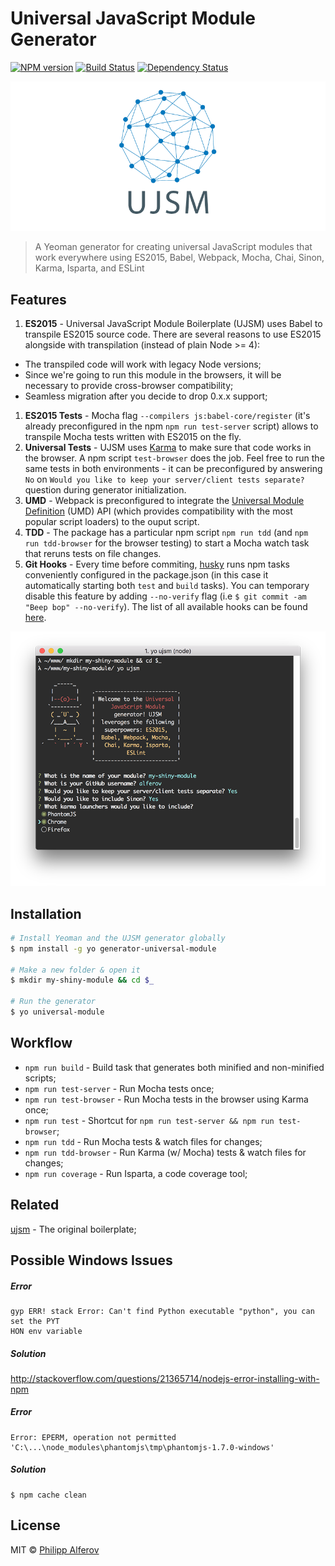 # Universal JavaScript Module Generator

[![NPM version][npm-image]][npm-url]
[![Build Status][travis-image]][travis-url]
[![Dependency Status][depstat-image]][depstat-url]

![UJSM](media/ujsm.png)

> A Yeoman generator for creating universal JavaScript modules that work everywhere using ES2015, Babel, Webpack, Mocha, Chai, Sinon, Karma, Isparta, and ESLint

## Features
1. **ES2015** - Universal JavaScript Module Boilerplate (UJSM) uses Babel to transpile ES2015 source code.
There are several reasons to use ES2015 alongside with transpilation (instead of plain Node >= 4):
  - The transpiled code will work with legacy Node versions;
  - Since we're going to run this module in the browsers, it will be necessary
to provide cross-browser compatibility;
  - Seamless migration after you decide to drop 0.x.x support;
1. **ES2015 Tests** - Mocha flag `--compilers js:babel-core/register` (it's already preconfigured in the npm `npm run test-server` script) allows to transpile Mocha tests written with ES2015 on the fly.
1. **Universal Tests** - UJSM uses [Karma](https://github.com/karma-runner/karma#but-i-still-want-to-use-_insert-testing-library_) to make sure that code works in the browser. A npm script `test-browser` does the job. Feel free to run the same tests in both environments - it can be preconfigured by answering `No` on `Would you like to keep your server/client tests separate?` question during generator initialization.
1. **UMD** - Webpack is preconfigured to integrate the [Universal Module Definition](https://github.com/umdjs/umd) (UMD) API (which provides compatibility with the most popular script loaders) to the ouput script.
1. **TDD** - The package has a particular npm script `npm run tdd` (and `npm run tdd-browser` for the browser testing) to start a Mocha watch task that reruns tests on file changes.
1. **Git Hooks** - Every time before commiting, [husky](https://github.com/typicode/husky) runs npm tasks conveniently configured in the package.json (in this case it automatically starting both `test` and `build` tasks). You can temporary disable this feature by adding `--no-verify` flag (i.e `$ git commit -am "Beep bop" --no-verify`). The list of all available hooks can be found [here](https://github.com/typicode/husky/blob/master/hooks.json).

![UJSM](media/screenshot.png)

## Installation
```bash
# Install Yeoman and the UJSM generator globally
$ npm install -g yo generator-universal-module

# Make a new folder & open it
$ mkdir my-shiny-module && cd $_

# Run the generator
$ yo universal-module
```

## Workflow
- `npm run build` - Build task that generates both minified and non-minified scripts;
- `npm run test-server` - Run Mocha tests once;
- `npm run test-browser` - Run Mocha tests in the browser using Karma once;
- `npm run test` - Shortcut for `npm run test-server && npm run test-browser`;
- `npm run tdd` - Run Mocha tests & watch files for changes;
- `npm run tdd-browser` - Run Karma (w/ Mocha) tests & watch files for changes;
- `npm run coverage` - Run Isparta, a code coverage tool;

## Related
[ujsm](https://github.com/alferov/ujsm) - The original boilerplate;

## Possible Windows Issues
##### Error

```
gyp ERR! stack Error: Can't find Python executable "python", you can set the PYT
HON env variable
```

##### Solution
http://stackoverflow.com/questions/21365714/nodejs-error-installing-with-npm

##### Error
```
Error: EPERM, operation not permitted 'C:\...\node_modules\phantomjs\tmp\phantomjs-1.7.0-windows'
```

##### Solution
```
$ npm cache clean
```

## License
MIT © [Philipp Alferov](https://github.com/alferov)

[npm-url]: https://npmjs.org/package/generator-universal-module
[npm-image]: https://img.shields.io/npm/v/generator-universal-module.svg?style=flat-square

[travis-url]: https://travis-ci.org/alferov/generator-universal-module
[travis-image]: https://img.shields.io/travis/alferov/generator-universal-module.svg?style=flat-square

[depstat-url]: https://david-dm.org/alferov/generator-universal-module
[depstat-image]: https://david-dm.org/alferov/generator-universal-module.svg?style=flat-square
